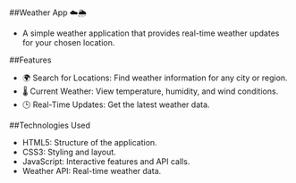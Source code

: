 ##Weather App ☁️🌦️
- A simple weather application that provides real-time weather updates for your chosen location.

##Features
- 🌍 Search for Locations: Find weather information for any city or region.
- 🌡️ Current Weather: View temperature, humidity, and wind conditions.
- 🕒 Real-Time Updates: Get the latest weather data.

##Technologies Used
- HTML5: Structure of the application.
- CSS3: Styling and layout.
- JavaScript: Interactive features and API calls.
- Weather API: Real-time weather data.
